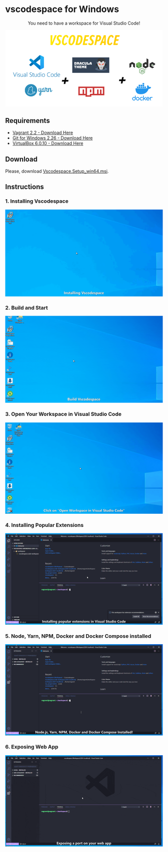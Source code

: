 # vscodespace for Windows

<p style="text-align: center">You need to have a workspace for Visual Studio Code!</p>

![](docs/png/intro.png)

## Requirements

* [Vagrant 2.2 - Download Here](https://releases.hashicorp.com/vagrant/2.2.9/vagrant_2.2.9_x86_64.msi)
* [Git for Windows 2.26 - Download Here](https://github.com/git-for-windows/git/releases/download/v2.26.2.windows.1/Git-2.26.2-64-bit.exe)
* [VirtualBox 6.0.10 - Download Here](https://download.virtualbox.org/virtualbox/6.0.10/VirtualBox-6.0.10-132072-Win.exe)

## Download

Please, download [Vscodespace.Setup_win64.msi](https://github.com/cristiancmello/vscodespace/releases/download/v1.0.0/Vscodespace.Setup_win64.msi).

## Instructions

### 1. Installing Vscodespace

<img src="https://raw.githubusercontent.com/cristiancmello/vscodespace/master/docs/gif/0-installing-vscodespace.gif" style="max-width: 100%; height: auto;" />

### 2. Build and Start

<img src="https://raw.githubusercontent.com/cristiancmello/vscodespace/master/docs/gif/1-build-and-start-vscodespace.gif" style="max-width: 100%; height: auto;" />

### 3. Open Your Workspace in Visual Studio Code

<img src="https://raw.githubusercontent.com/cristiancmello/vscodespace/master/docs/gif/2-open-in-vscode.gif" style="max-width: 100%; height: auto;" />

### 4. Installing Popular Extensions

<img src="https://raw.githubusercontent.com/cristiancmello/vscodespace/master/docs/gif/3-install-popular-extensions.gif" style="max-width: 100%; height: auto;" />

### 5. Node, Yarn, NPM, Docker and Docker Compose installed

<img src="https://raw.githubusercontent.com/cristiancmello/vscodespace/master/docs/gif/4-verifying-apps-versions.gif" style="max-width: 100%; height: auto;" />

### 6. Exposing Web App

<img src="https://raw.githubusercontent.com/cristiancmello/vscodespace/master/docs/gif/5-exposing-port-webapp.gif" style="max-width: 100%; height: auto;" />

